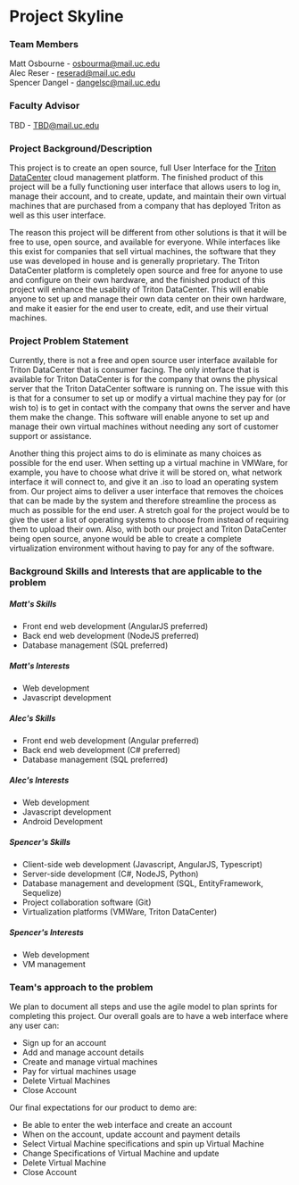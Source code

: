 # Project Skyline

### Team Members
Matt Osbourne - osbourma@mail.uc.edu<br/>
Alec Reser - reserad@mail.uc.edu<br/>
Spencer Dangel - dangelsc@mail.uc.edu<br/>

### Faculty Advisor
TBD - TBD@mail.uc.edu

### Project Background/Description
This project is to create an open source, full User Interface for the [Triton DataCenter](https://github.com/joyent/triton) cloud management platform. The finished product of this project will be a fully functioning user interface that allows users to log in, manage their account, and to create, update, and maintain their own virtual machines that are purchased from a company that has deployed Triton as well as this user interface.

The reason this project will be different from other solutions is that it will be free to use, open source, and available for everyone. While interfaces like this exist for companies that sell virtual machines, the software that they use was developed in house and is generally proprietary. The Triton DataCenter platform is completely open source and free for anyone to use and configure on their own hardware, and the finished product of this project will enhance the usability of Triton DataCenter. This will enable anyone to set up and manage their own data center on their own hardware, and make it easier for the end user to create, edit, and use their virtual machines.

### Project Problem Statement
Currently, there is not a free and open source user interface available for Triton DataCenter that is consumer facing. The only interface that is available for Triton DataCenter is for the company that owns the physical server that the Triton DataCenter software is running on. The issue with this is that for a consumer to set up or modify a virtual machine they pay for (or wish to) is to get in contact with the company that owns the server and have them make the change. This software will enable anyone to set up and manage their own virtual machines without needing any sort of customer support or assistance.

Another thing this project aims to do is eliminate as many choices as possible for the end user. When setting up a virtual machine in VMWare, for example, you have to choose what drive it will be stored on, what network interface it will connect to, and give it an .iso to load an operating system from. Our project aims to deliver a user interface that removes the choices that can be made by the system and therefore streamline the process as much as possible for the end user. A stretch goal for the project would be to give the user a list of operating systems to choose from instead of requiring them to upload their own. Also, with both our project and Triton DataCenter being open source, anyone would be able to create a complete virtualization environment without having to pay for any of the software.

### Background Skills and Interests that are applicable to the problem
##### Matt's Skills
* Front end web development (AngularJS preferred)
* Back end web development (NodeJS preferred)
* Database management (SQL preferred)

##### Matt's Interests
* Web development
* Javascript development

##### Alec's Skills
* Front end web development (Angular preferred)
* Back end web development (C# preferred)
* Database management (SQL preferred)

##### Alec's Interests
* Web development
* Javascript development
* Android Development

##### Spencer's Skills
* Client-side web development (Javascript, AngularJS, Typescript)
* Server-side development (C#, NodeJS, Python)
* Database management and development (SQL, EntityFramework, Sequelize)
* Project collaboration software (Git)
* Virtualization platforms (VMWare, Triton DataCenter)

##### Spencer's Interests
* Web development
* VM management

### Team's approach to the problem
We plan to document all steps and use the agile model to plan sprints for completing this project. Our overall goals are to have a web interface where any user can:
* Sign up for an account
* Add and manage account details
* Create and manage virtual machines
* Pay for virtual machines usage
* Delete Virtual Machines
* Close Account

Our final expectations for our product to demo are:
* Be able to enter the web interface and create an account
* When on the account, update account and payment details
* Select Virtual Machine specifications and spin up Virtual Machine
* Change Specifications of Virtual Machine and update
* Delete Virtual Machine
* Close Account
